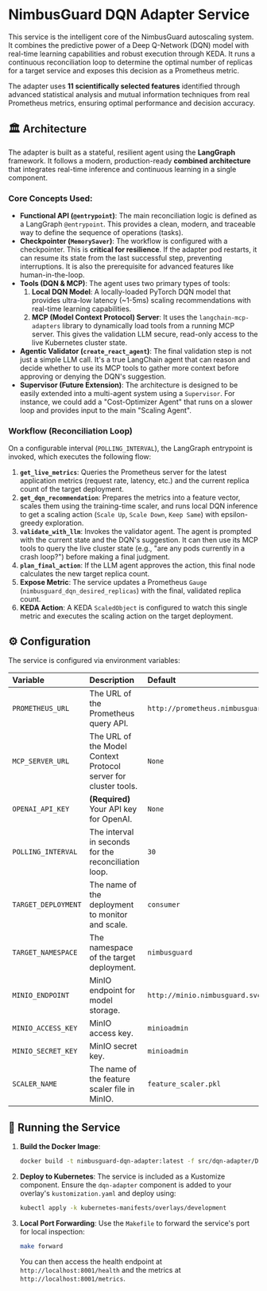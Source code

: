 # NimbusGuard DQN Adapter Service

This service is the intelligent core of the NimbusGuard autoscaling system. It combines the predictive power of a Deep Q-Network (DQN) model with real-time learning capabilities and robust execution through KEDA. It runs a continuous reconciliation loop to determine the optimal number of replicas for a target service and exposes this decision as a Prometheus metric.

The adapter uses **11 scientifically selected features** identified through advanced statistical analysis and mutual information techniques from real Prometheus metrics, ensuring optimal performance and decision accuracy.

## 🏛️ Architecture

The adapter is built as a stateful, resilient agent using the **LangGraph** framework. It follows a modern, production-ready **combined architecture** that integrates real-time inference and continuous learning in a single component.

### Core Concepts Used:

*   **Functional API (`@entrypoint`)**: The main reconciliation logic is defined as a LangGraph `@entrypoint`. This provides a clean, modern, and traceable way to define the sequence of operations (tasks).
*   **Checkpointer (`MemorySaver`)**: The workflow is configured with a checkpointer. This is **critical for resilience**. If the adapter pod restarts, it can resume its state from the last successful step, preventing interruptions. It is also the prerequisite for advanced features like human-in-the-loop.
*   **Tools (DQN & MCP)**: The agent uses two primary types of tools:
    1.  **Local DQN Model**: A locally-loaded PyTorch DQN model that provides ultra-low latency (~1-5ms) scaling recommendations with real-time learning capabilities.
    2.  **MCP (Model Context Protocol) Server**: It uses the `langchain-mcp-adapters` library to dynamically load tools from a running MCP server. This gives the validation LLM secure, read-only access to the live Kubernetes cluster state.
*   **Agentic Validator (`create_react_agent`)**: The final validation step is not just a simple LLM call. It's a true LangChain agent that can reason and decide whether to use its MCP tools to gather more context before approving or denying the DQN's suggestion.
*   **Supervisor (Future Extension)**: The architecture is designed to be easily extended into a multi-agent system using a `Supervisor`. For instance, we could add a "Cost-Optimizer Agent" that runs on a slower loop and provides input to the main "Scaling Agent".

### Workflow (Reconciliation Loop)

On a configurable interval (`POLLING_INTERVAL`), the LangGraph entrypoint is invoked, which executes the following flow:

1.  **`get_live_metrics`**: Queries the Prometheus server for the latest application metrics (request rate, latency, etc.) and the current replica count of the target deployment.
2.  **`get_dqn_recommendation`**: Prepares the metrics into a feature vector, scales them using the training-time scaler, and runs local DQN inference to get a scaling action (`Scale Up`, `Scale Down`, `Keep Same`) with epsilon-greedy exploration.
3.  **`validate_with_llm`**: Invokes the validator agent. The agent is prompted with the current state and the DQN's suggestion. It can then use its MCP tools to query the live cluster state (e.g., "are any pods currently in a crash loop?") before making a final judgment.
4.  **`plan_final_action`**: If the LLM agent approves the action, this final node calculates the new target replica count.
5.  **Expose Metric**: The service updates a Prometheus `Gauge` (`nimbusguard_dqn_desired_replicas`) with the final, validated replica count.
6.  **KEDA Action**: A KEDA `ScaledObject` is configured to watch this single metric and executes the scaling action on the target deployment.

## ⚙️ Configuration

The service is configured via environment variables:

| Variable | Description | Default |
| :--- | :--- | :--- |
| `PROMETHEUS_URL` | The URL of the Prometheus query API. | `http://prometheus.nimbusguard.svc:9090` |
| `MCP_SERVER_URL` | The URL of the Model Context Protocol server for cluster tools. | `None` |
| `OPENAI_API_KEY` | **(Required)** Your API key for OpenAI. | `None` |
| `POLLING_INTERVAL` | The interval in seconds for the reconciliation loop. | `30` |
| `TARGET_DEPLOYMENT` | The name of the deployment to monitor and scale. | `consumer` |
| `TARGET_NAMESPACE`| The namespace of the target deployment. | `nimbusguard` |
| `MINIO_ENDPOINT` | MinIO endpoint for model storage. | `http://minio.nimbusguard.svc:9000` |
| `MINIO_ACCESS_KEY` | MinIO access key. | `minioadmin` |
| `MINIO_SECRET_KEY` | MinIO secret key. | `minioadmin` |
| `SCALER_NAME` | The name of the feature scaler file in MinIO. | `feature_scaler.pkl` |

## 🚀 Running the Service

1.  **Build the Docker Image**:
    ```bash
    docker build -t nimbusguard-dqn-adapter:latest -f src/dqn-adapter/Dockerfile .
    ```
2.  **Deploy to Kubernetes**:
    The service is included as a Kustomize component. Ensure the `dqn-adapter` component is added to your overlay's `kustomization.yaml` and deploy using:
    ```bash
    kubectl apply -k kubernetes-manifests/overlays/development
    ```
3.  **Local Port Forwarding**:
    Use the `Makefile` to forward the service's port for local inspection:
    ```bash
    make forward
    ```
    You can then access the health endpoint at `http://localhost:8001/health` and the metrics at `http://localhost:8001/metrics`. 
